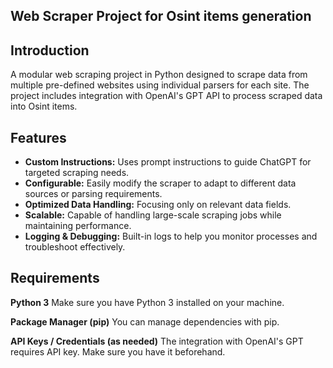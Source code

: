 ## Web Scraper Project for Osint items generation

## Introduction
A modular web scraping project in Python designed to scrape data from multiple pre-defined websites using individual parsers for each site. 
The project includes integration with OpenAI's GPT API to process scraped data into Osint items.

## Features
- **Custom Instructions:** Uses prompt instructions to guide ChatGPT for targeted scraping needs.
- **Configurable:** Easily modify the scraper to adapt to different data sources or parsing requirements.
- **Optimized Data Handling:** Focusing only on relevant data fields.
- **Scalable:** Capable of handling large-scale scraping jobs while maintaining performance.
- **Logging & Debugging:** Built-in logs to help you monitor processes and troubleshoot effectively.

## Requirements
**Python 3**
Make sure you have Python 3 installed on your machine.

**Package Manager (pip)**
You can manage dependencies with pip.

**API Keys / Credentials (as needed)**
The integration with OpenAI's GPT requires API key. Make sure you have it beforehand.